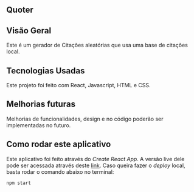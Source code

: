 ## Quoter

## Visão Geral

Este é um gerador de Citações aleatórias que usa uma base de citações local.

## Tecnologias Usadas

Este projeto foi feito com React, Javascript, HTML e CSS.

## Melhorias futuras

Melhorias de funcionalidades, design e no código poderão ser implementadas no futuro.

## Como rodar este aplicativo

Este aplicativo foi feito através do _Create React App_. A versão live dele pode ser acessada através deste [link](https://rafael-lima-vasconcelos.github.io/drum-machine/).
Caso queira fazer o _deploy_ local, basta rodar o comando abaixo no terminal:

```
npm start
```
